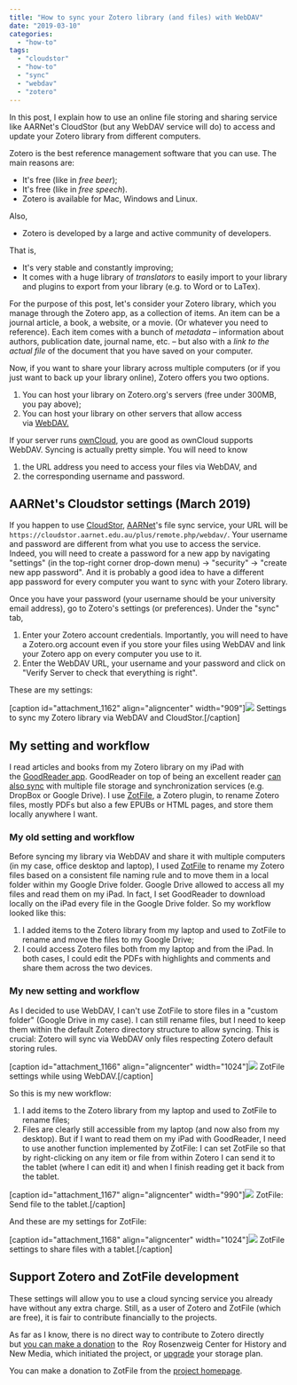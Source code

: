 ```yaml
---
title: "How to sync your Zotero library (and files) with WebDAV"
date: "2019-03-10"
categories: 
  - "how-to"
tags: 
  - "cloudstor"
  - "how-to"
  - "sync"
  - "webdav"
  - "zotero"
---
```


In this post, I explain how to use an online file storing and sharing service like AARNet's CloudStor (but any WebDAV service will do) to access and update your Zotero library from different computers.

Zotero is the best reference management software that you can use. The main reasons are:

- It's free (like in _free beer_);
- It's free (like in _free speech_).
- Zotero is available for Mac, Windows and Linux.

Also,

- Zotero is developed by a large and active community of developers.

That is,

- It's very stable and constantly improving;
- It comes with a huge library of _translators_ to easily import to your library and plugins to export from your library (e.g. to Word or to LaTex).

For the purpose of this post, let's consider your Zotero library, which you manage through the Zotero app, as a collection of items. An item can be a journal article, a book, a website, or a movie. (Or whatever you need to reference). Each item comes with a bunch of _metadata_ – information about authors, publication date, journal name, etc. – but also with a _link to the actual file_ of the document that you have saved on your computer.

Now, if you want to share your library across multiple computers (or if you just want to back up your library online), Zotero offers you two options.

1. You can host your library on Zotero.org's servers (free under 300MB, you pay above);
2. You can host your library on other servers that allow access via [WebDAV.](https://en.wikipedia.org/wiki/WebDAV)

If your server runs [ownCloud](https://en.wikipedia.org/wiki/OwnCloud), you are good as ownCloud supports WebDAV. Syncing is actually pretty simple. You will need to know

1. the URL address you need to access your files via WebDAV, and
2. the corresponding username and password.

## AARNet's Cloudstor settings (March 2019)

If you happen to use [CloudStor](https://support.aarnet.edu.au/hc/en-us/categories/200217608-CloudStor), [AARNet](https://www.aarnet.edu.au/)'s file sync service, your URL will be `https://cloudstor.aarnet.edu.au/plus/remote.php/webdav/`. Your username and password are different from what you use to access the service. Indeed, you will need to create a password for a new app by navigating "settings" (in the top-right corner drop-down menu) -> "security" -> "create new app password". And it is probably a good idea to have a different app password for every computer you want to sync with your Zotero library.

Once you have your password (your username should be your university email address), go to Zotero's settings (or preferences). Under the "sync" tab,

1. Enter your Zotero account credentials. Importantly, you will need to have a Zotero.org account even if you store your files using WebDAV and link your Zotero app on every computer you use to it.
2. Enter the WebDAV URL, your username and your password and click on "Verify Server to check that everything is right".

These are my settings:

\[caption id="attachment\_1162" align="aligncenter" width="909"\][![](images/Screen-Shot-2019-03-10-at-6.40.50-pm-909x1024.png)](http://www.francescobailo.net/wordpress/wp-content/uploads/2019/03/Screen-Shot-2019-03-10-at-6.40.50-pm.png) Settings to sync my Zotero library via WebDAV and CloudStor.\[/caption\]

## My setting and workflow

I read articles and books from my Zotero library on my iPad with the [GoodReader app](http://www.goodreader.com/). GoodReader on top of being an excellent reader [can also sync](http://www.goodreader.com/gr-man-tr-servers.html) with multiple file storage and synchronization services (e.g. DropBox or Google Drive). I use [ZotFile](http://zotfile.com/), a Zotero plugin, to rename Zotero files, mostly PDFs but also a few EPUBs or HTML pages, and store them locally anywhere I want.

### My old setting and workflow

Before syncing my library via WebDAV and share it with multiple computers (in my case, office desktop and laptop), I used [ZotFile](http://zotfile.com/) to rename my Zotero files based on a consistent file naming rule and to move them in a local folder within my Google Drive folder. Google Drive allowed to access all my files and read them on my iPad. In fact, I set GoodReader to download locally on the iPad every file in the Google Drive folder. So my workflow looked like this:

1. I added items to the Zotero library from my laptop and used to ZotFile to rename and move the files to my Google Drive;
2. I could access Zotero files both from my laptop and from the iPad. In both cases, I could edit the PDFs with highlights and comments and share them across the two devices.

### My new setting and workflow

As I decided to use WebDAV, I can't use ZotFile to store files in a "custom folder" (Google Drive in my case). I can still rename files, but I need to keep them within the default Zotero directory structure to allow syncing. This is crucial: Zotero will sync via WebDAV only files respecting Zotero default storing rules.

\[caption id="attachment\_1166" align="aligncenter" width="1024"\][![](images/Screen-Shot-2019-03-11-at-9.01.08-am-1024x438.png)](http://www.francescobailo.net/wordpress/wp-content/uploads/2019/03/Screen-Shot-2019-03-11-at-9.01.08-am.png) ZotFile settings while using WebDAV.\[/caption\]

So this is my new workflow:

1. I add items to the Zotero library from my laptop and used to ZotFile to rename files;
2. Files are clearly still accessible from my laptop (and now also from my desktop). But if I want to read them on my iPad with GoodReader, I need to use another function implemented by ZotFile: I can set ZotFile so that by right-clicking on any item or file from within Zotero I can send it to the tablet (where I can edit it) and when I finish reading get it back from the tablet.

\[caption id="attachment\_1167" align="aligncenter" width="990"\][![](images/Screen-Shot-2019-03-11-at-9.30.42-am.png)](http://www.francescobailo.net/wordpress/wp-content/uploads/2019/03/Screen-Shot-2019-03-11-at-9.30.42-am.png) ZotFile: Send file to the tablet.\[/caption\]

And these are my settings for ZotFile:

\[caption id="attachment\_1168" align="aligncenter" width="1024"\][![](images/Screen-Shot-2019-03-11-at-9.30.08-am-1024x1012.png)](http://www.francescobailo.net/wordpress/wp-content/uploads/2019/03/Screen-Shot-2019-03-11-at-9.30.08-am.png) ZotFile settings to share files with a tablet.\[/caption\]

## Support Zotero and ZotFile development

These settings will allow you to use a cloud syncing service you already have without any extra charge. Still, as a user of Zotero and ZotFile (which are free), it is fair to contribute financially to the projects.

As far as I know, there is no direct way to contribute to Zotero directly but [you can make a donation](https://advancement.gmu.edu/ihm02) to the  Roy Rosenzweig Center for History and New Media, which initiated the project, or [upgrade](https://www.zotero.org/settings/storage) your storage plan.

You can make a donation to ZotFile from the [project homepage](http://zotfile.com/).
